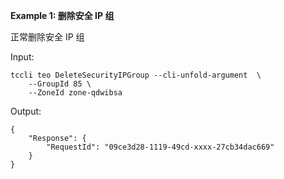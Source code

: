 **Example 1: 删除安全 IP 组**

正常删除安全 IP 组

Input: 

```
tccli teo DeleteSecurityIPGroup --cli-unfold-argument  \
    --GroupId 85 \
    --ZoneId zone-qdwibsa
```

Output: 
```
{
    "Response": {
        "RequestId": "09ce3d28-1119-49cd-xxxx-27cb34dac669"
    }
}
```

